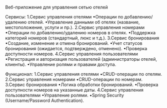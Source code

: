Веб-приложение для управления сетью отелей

Сервисы: 
    1.Сервис управления отелями 
        •Операции по добавлению/удалению отелей. 
        •Управление данными об отелях (название, местоположение, услуги и пр.). 
    2.Сервис управления номерами 
        •Операции по добавлению/удалению номеров в отелях. 
        •Поддержка категорий номеров (стандартный, люкс и т.д.). 
    3.Сервис бронирования 
        •Создание, изменение и отмена бронирований. 
        •Учет статусов бронирования (ожидается, подтверждено, отменено). 
        •Проверка доступности номеров. 4.Сервис управления пользователями 
        •Регистрация и авторизация пользователей (администраторы отелей, клиенты). 
        •Управление ролями и правами доступа.

Функционал: 
    1.Сервис управления отелями 
        •CRUD-операции по отелям. 
    2.Сервис управления номерами 
        •CRUD-операции по номерам. 
    3.Сервис бронирования 
        •Логика обработки бронирований. 
        •Проверка доступности номеров на указанные даты. 
    4.Сервис управления пользователями 
        •Управление ролями. 
        •Spring Security (Username/Password Authentication).
